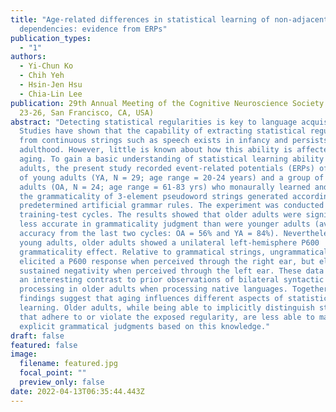 ```yaml
---
title: "Age-related differences in statistical learning of non-adjacent
  dependencies: evidence from ERPs"
publication_types:
  - "1"
authors:
  - Yi-Chun Ko
  - Chih Yeh
  - Hsin-Jen Hsu
  - Chia-Lin Lee
publication: 29th Annual Meeting of the Cognitive Neuroscience Society. (April
  23-26, San Francisco, CA, USA)
abstract: "Detecting statistical regularities is key to language acquisition.
  Studies have shown that the capability of extracting statistical regularities
  from continuous strings such as speech exists in infancy and persists into
  adulthood. However, little is known about how this ability is affected by
  aging. To gain a basic understanding of statistical learning ability of older
  adults, the present study recorded event-related potentials (ERPs) of a group
  of young adults (YA, N = 29; age range = 20-24 years) and a group of older
  adults (OA, N = 24; age range = 61-83 yrs) who monaurally learned and judged
  the grammaticality of 3-element pseudoword strings generated according to
  predetermined artificial grammar rules. The experiment was conducted in four
  training-test cycles. The results showed that older adults were significantly
  less accurate in grammaticality judgment than were younger adults (averaged
  accuracy from the last two cycles: OA = 56% and YA = 84%). Nevertheless, like
  young adults, older adults showed a unilateral left-hemisphere P600
  grammaticality effect. Relative to grammatical strings, ungrammatical strings
  elicited a P600 response when perceived through the right ear, but elicited a
  sustained negativity when perceived through the left ear. These data present
  an interesting contrast to prior observations of bilateral syntactic
  processing in older adults when processing native languages. Together, these
  findings suggest that aging influences different aspects of statistical
  learning. Older adults, while being able to implicitly distinguish strings
  that adhere to or violate the exposed regularity, are less able to make
  explicit grammatical judgments based on this knowledge."
draft: false
featured: false
image:
  filename: featured.jpg
  focal_point: ""
  preview_only: false
date: 2022-04-13T06:35:44.443Z
---
```

